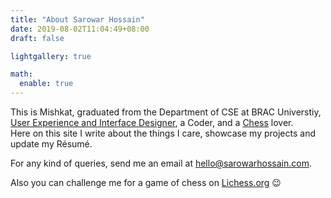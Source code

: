 ```yaml
---
title: "About Sarowar Hossain"
date: 2019-08-02T11:04:49+08:00
draft: false

lightgallery: true

math:
  enable: true
---
```


This is Mishkat, graduated from the Department of CSE at BRAC Universtiy, [User Experience and Interface Designer](https://www.behance.net/shmishkat "Behance | shmishkat"), a Coder, and a [Chess](https://lichess.org/@/sh-mishkat "Lichess | sh-mishkat") lover. \
Here on this site I write about the things I care, showcase my projects and update my Résumé.

For any kind of queries, send me an email at hello@sarowarhossain.com. 

Also you can challenge me for a game of chess on [Lichess.org](https://lichess.org/@/sh-mishkat) :wink:

